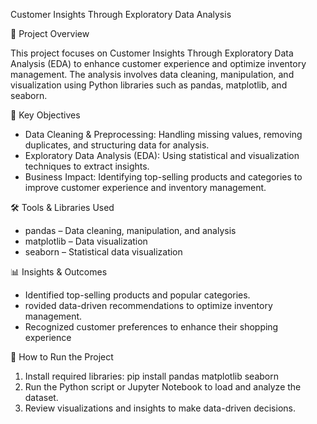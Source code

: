 Customer Insights Through Exploratory Data Analysis

📌 Project Overview

This project focuses on Customer Insights Through Exploratory Data Analysis (EDA) to enhance customer experience and optimize inventory management. The analysis involves data cleaning, manipulation, and visualization using Python libraries such as pandas, matplotlib, and seaborn.

🚀 Key Objectives

- Data Cleaning & Preprocessing: Handling missing values, removing duplicates, and structuring data for analysis.
- Exploratory Data Analysis (EDA): Using statistical and visualization techniques to extract insights.
- Business Impact: Identifying top-selling products and categories to improve customer experience and inventory management.

🛠️ Tools & Libraries Used

- pandas – Data cleaning, manipulation, and analysis
- matplotlib – Data visualization
- seaborn – Statistical data visualization

📊 Insights & Outcomes

- Identified top-selling products and popular categories.
- rovided data-driven recommendations to optimize inventory management.
- Recognized customer preferences to enhance their shopping experience

📂 How to Run the Project

1. Install required libraries:
   pip install pandas matplotlib seaborn
2. Run the Python script or Jupyter Notebook to load and analyze the dataset.
3. Review visualizations and insights to make data-driven decisions.
